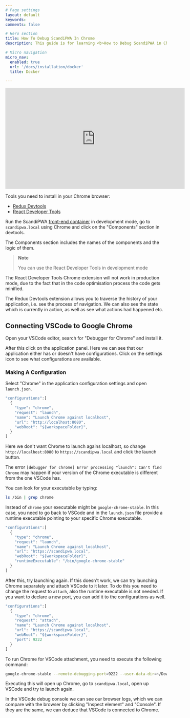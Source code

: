 ```yaml
---
# Page settings
layout: default
keywords:
comments: false

# Hero section
title: How To Debug ScandiPWA In Chrome
description: This guide is for learning <b>How to Debug ScandiPWA in Chrome</b>.

# Micro navigation
micro_nav:
  enabled: true
  url: '/docs/installation/docker'
  title: Docker

---
```

<div class="video">
    <iframe width="560" height="315" src="https://www.youtube.com/embed/cyDwoVLH_hA" frameborder="0" allow="accelerometer; autoplay; encrypted-media; gyroscope; picture-in-picture" allowfullscreen></iframe>
</div>

Tools you need to install in your Chrome browser:
- [Redux Devtools](https://chrome.google.com/webstore/detail/redux-devtools/lmhkpmbekcpmknklioeibfkpmmfibljd?hl=en)
- [React Developer Tools](https://chrome.google.com/webstore/detail/react-developer-tools/fmkadmapgofadopljbjfkapdkoienihi?hl=en)

Run the ScandiPWA [front-end container](https://docs.scandipwa.com/docs/frontend-setup.html) in development mode, go to `scandipwa.local` using Chrome and click on the "Components" section in devtools.

The Components section includes the names of the components and the logic of them. 

> **Note**
>
> You can use the React Developer Tools in development mode

The React Developer Tools Chrome extension will not work in production mode, due to the fact that in the code optimisation process the code gets minified.

The Redux Devtools extension allows you to traverse the history of your application, i.e. see the process of navigation. We can also see the state which is currently in action, as well as see what actions had happened etc.

## Connecting VSCode to Google Chrome
Open your VSCode editor, search for "Debugger for Chrome" and install it.

After this click on the application panel. Here we can see that our application either has or doesn't have configurations. Click on the settings icon to see what configurations are available. 

### Making A Configuration
Select "Chrome" in the application configuration settings and open `launch.json`.
```javascript
"configurations":[
  {
    "type": "chrome",
    "request": "launch",
    "name": "Launch Chrome against localhost",
    "url": "http://localhost:8080",
    "webRoot": "${workspaceFolder}",
  }
]
```

Here we don't want Chrome to launch agains localhost, so change `http://localhost:8080` to `https://scandipwa.local` and click the launch button.

The error `[debugger for chrome] Error processing "launch": Can't find Chrome` may happen if your version of the Chrome executable is different from the one VSCode has.

You can look for your executable by typing:
```bash
ls /bin | grep chrome
```
Instead of `chrome` your executable might be `google-chrome-stable`. In this case, you need to go back to VSCode and in the `launch.json` file provide a runtime executable pointing to your specific Chrome executable.
```javascript
"configurations":[
  {
    "type": "chrome",
    "request": "launch",
    "name": "Launch Chrome against localhost",
    "url": "https://scandipwa.local",
    "webRoot": "${workspaceFolder}",
    "runtimeExecutable": "/bin/google-chrome-stable"
  }
]
```
After this, try launching again. If this doesn't work, we can try launching Chrome separately and attach VSCode to it later. To do this you need to change the request to `attach`, also the runtime executable is not needed. If you want to declare a new port, you can add it to the configurations as well. 
```javascript
"configurations":[
  {
    "type": "chrome",
    "request": "attach",
    "name": "Launch Chrome against localhost",
    "url": "https://scandipwa.local",
    "webRoot": "${workspaceFolder}",
    "port": 9222 
  }
]
```
To run Chrome for VSCode attachment, you need to execute the following command:
```bash
google-chrome-stable --remote-debugging-port=9222 --user-data-dir=~/Downloads/debug-data
```

Executing this will open up Chrome, go to `scandipwa.local`, open up VSCode and try to launch again.

In the VSCode debug console we can see our browser logs, which we can compare with the browser by clicking "Inspect element" and "Console". If they are the same, we can deduce that VSCode is connected to Chrome.